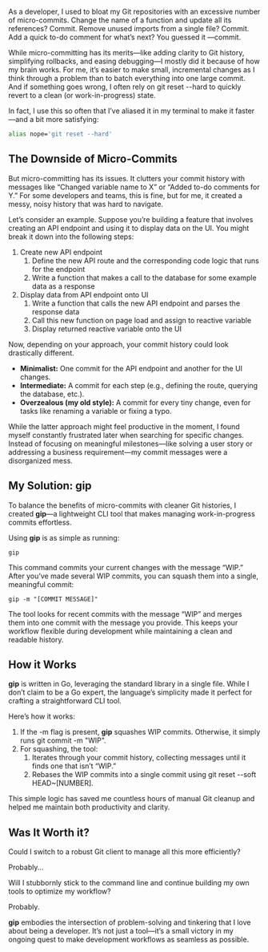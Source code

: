 As a developer, I used to bloat my Git repositories with an excessive number of micro-commits. Change the name of a function and update all its references? Commit. Remove unused imports from a single file? Commit. Add a quick to-do comment for what’s next? You guessed it —commit.

While micro-committing has its merits—like adding clarity to Git history, simplifying rollbacks, and easing debugging—I mostly did it because of how my brain works. For me, it’s easier to make small, incremental changes as I think through a problem than to batch everything into one large commit. And if something goes wrong, I often rely on git reset --hard to quickly revert to a clean (or work-in-progress) state.

In fact, I use this so often that I’ve aliased it in my terminal to make it faster—and a bit more satisfying:

```bash
alias nope='git reset --hard'
```

## The Downside of Micro-Commits

But micro-committing has its issues. It clutters your commit history with messages like “Changed variable name to X” or “Added to-do comments for Y.” For some developers and teams, this is fine, but for me, it created a messy, noisy history that was hard to navigate.

Let’s consider an example. Suppose you’re building a feature that involves creating an API endpoint and using it to display data on the UI. You might break it down into the following steps:

1. Create new API endpoint
    1. Define the new API route and the corresponding code logic that runs for the endpoint
    2. Write a function that makes a call to the database for some example data as a response
2. Display data from API endpoint onto UI
    1. Write a function that calls the new API endpoint and parses the response data
    2. Call this new function on page load and assign to reactive variable
    3. Display returned reactive variable onto the UI

Now, depending on your approach, your commit history could look drastically different.

- **Minimalist:** One commit for the API endpoint and another for the UI changes.
- **Intermediate:** A commit for each step (e.g., defining the route, querying the database, etc.).
- **Overzealous (my old style):** A commit for every tiny change, even for tasks like renaming a variable or fixing a typo.

While the latter approach might feel productive in the moment, I found myself constantly frustrated later when searching for specific changes. Instead of focusing on meaningful milestones—like solving a user story or addressing a business requirement—my commit messages were a disorganized mess.

## My Solution: gip

To balance the benefits of micro-commits with cleaner Git histories, I created **gip**—a lightweight CLI tool that makes managing work-in-progress commits effortless.

Using **gip** is as simple as running:

```shell
gip
```

This command commits your current changes with the message “WIP.” After you’ve made several WIP commits, you can squash them into a single, meaningful commit:

```shell
gip -m "[COMMIT MESSAGE]"
```

The tool looks for recent commits with the message “WIP” and merges them into one commit with the message you provide. This keeps your workflow flexible during development while maintaining a clean and readable history.

## How it Works

**gip** is written in Go, leveraging the standard library in a single file. While I don’t claim to be a Go expert, the language’s simplicity made it perfect for crafting a straightforward CLI tool.

Here’s how it works:

1. If the -m flag is present, **gip** squashes WIP commits. Otherwise, it simply runs git commit -m "WIP".
2. For squashing, the tool:
    1. Iterates through your commit history, collecting messages until it finds one that isn’t “WIP.”
    2. Rebases the WIP commits into a single commit using git reset --soft HEAD~[NUMBER].

This simple logic has saved me countless hours of manual Git cleanup and helped me maintain both productivity and clarity.

## Was It Worth it?

Could I switch to a robust Git client to manage all this more efficiently?

Probably...

Will I stubbornly stick to the command line and continue building my own tools to optimize my workflow?

Probably.

**gip** embodies the intersection of problem-solving and tinkering that I love about being a developer. It’s not just a tool—it’s a small victory in my ongoing quest to make development workflows as seamless as possible.
